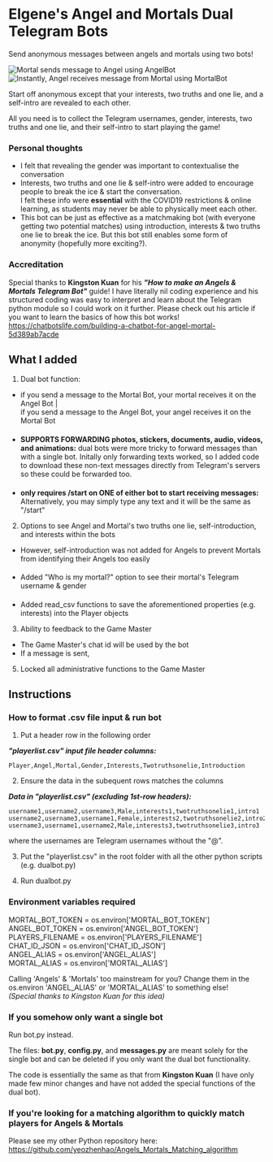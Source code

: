 # Elgene's Angel and Mortals Dual Telegram Bots

Send anonymous messages between angels and mortals using two bots!

![Mortal sends message to Angel using AngelBot](..\main\AngelsMortalsBotPictures\sendmessageAngelBot.png)
![Instantly, Angel receives message from Mortal using MortalBot](..\main\AngelsMortalsBotPictures\sendmessageMortalBot.png)

Start off anonymous except that your interests, two truths and one lie, and a self-intro are revealed to each other.

All you need is to collect the Telegram usernames, gender, interests, two truths and one lie, and their self-intro to start playing the game!


### Personal thoughts
- I felt that revealing the gender was important to contextualise the conversation
- Interests, two truths and one lie & self-intro were added to encourage people to break the ice & start the conversation.\
I felt these info were **essential** with the COVID19 restrictions & online learning, as students may never be able to physically meet each other.
- This bot can be just as effective as a matchmaking bot (with everyone getting two potential matches) using introduction, interests & two truths one lie to break the ice. But this bot still enables some form of anonymity (hopefully more exciting?).


### Accreditation
Special thanks to **Kingston Kuan** for his ***"How to make an Angels & Mortals Telegram Bot"*** guide! I have literally nil coding experience and his structured coding was easy to interpret and learn about the Telegram python module so I could work on it further. Please check out his article if you want to learn the basics of how this bot works! https://chatbotslife.com/building-a-chatbot-for-angel-mortal-5d389ab7acde



## What I added
1. Dual bot function:
- if you send a message to the Mortal Bot, your mortal receives it on the Angel Bot |\
if you send a message to the Angel Bot, your angel receives it on the Mortal Bot
####
- **SUPPORTS FORWARDING photos, stickers, documents, audio, videos, and animations:** dual bots were more tricky to forward messages than with a single bot. Initally only forwarding texts worked, so I added code to download these non-text messages directly from Telegram's servers so these could be forwarded too.
####
- **only requires /start on ONE of either bot to start receiving messages:** Alternatively, you may simply type any text and it will be the same as "/start"


2. Options to see Angel and Mortal's two truths one lie, self-introduction, and interests within the bots
- However, self-introduction was not added for Angels to prevent Mortals from identifying their Angels too easily
####
- Added "Who is my mortal?" option to see their mortal's Telegram username & gender
####
- Added read_csv functions to save the aforementioned properties (e.g. interests) into the Player objects

3. Ability to feedback to the Game Master
- The Game Master's chat id will be used by the bot
- If a message is sent, 

5. Locked all administrative functions to the Game Master

## Instructions

### How to format .csv file input & run bot
1. Put a header row in the following order

***"playerlist.csv" input file header columns:***
```
Player,Angel,Mortal,Gender,Interests,Twotruthsonelie,Introduction 
```
2. Ensure the data in the subequent rows matches the columns

***Data in "playerlist.csv" (excluding 1st-row headers):***
```
username1,username2,username3,Male,interests1,twotruthsonelie1,intro1
username2,username3,username1,Female,interests2,twotruthsonelie2,intro2
username3,username1,username2,Male,interests3,twotruthsonelie3,intro3
```
where the usernames are Telegram usernames without the "@".

3. Put the "playerlist.csv" in the root folder with all the other python scripts (e.g. dualbot.py)


4. Run dualbot.py 

### Environment variables required
MORTAL_BOT_TOKEN = os.environ['MORTAL_BOT_TOKEN']\
ANGEL_BOT_TOKEN = os.environ['ANGEL_BOT_TOKEN']\
PLAYERS_FILENAME = os.environ['PLAYERS_FILENAME']\
CHAT_ID_JSON = os.environ['CHAT_ID_JSON']\
ANGEL_ALIAS = os.environ['ANGEL_ALIAS']\
MORTAL_ALIAS = os.environ['MORTAL_ALIAS']

Calling 'Angels' & 'Mortals' too mainstream for you? Change them in the os.environ 'ANGEL_ALIAS' or 'MORTAL_ALIAS' to something else!\
_(Special thanks to Kingston Kuan for this idea)_

### If you somehow only want a single bot 
Run bot.py instead.

The files: **bot.py**, **config.py**, and **messages.py** are meant solely for the single bot and can be deleted if you only want the dual bot functionality.

The code is essentially the same as that from **Kingston Kuan** (I have only made few minor changes and have not added the special functions of the dual bot).

### If you're looking for a matching algorithm to quickly match players for Angels & Mortals
Please see my other Python repository here:\
https://github.com/yeozhenhao/Angels_Mortals_Matching_algorithm